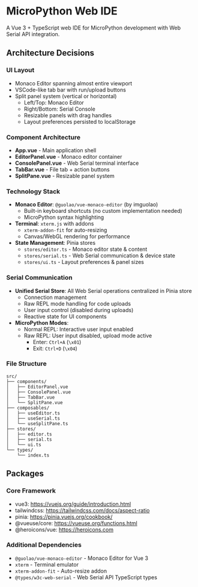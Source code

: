 # MicroPython Web IDE

A Vue 3 + TypeScript web IDE for MicroPython development with Web Serial API integration.

## Architecture Decisions

### UI Layout
- Monaco Editor spanning almost entire viewport
- VSCode-like tab bar with run/upload buttons
- Split panel system (vertical or horizontal)
  - Left/Top: Monaco Editor
  - Right/Bottom: Serial Console
  - Resizable panels with drag handles
  - Layout preferences persisted to localStorage

### Component Architecture
- **App.vue** - Main application shell
- **EditorPanel.vue** - Monaco editor container
- **ConsolePanel.vue** - Web Serial terminal interface
- **TabBar.vue** - File tab + action buttons
- **SplitPane.vue** - Resizable panel system

### Technology Stack
- **Monaco Editor**: `@guolao/vue-monaco-editor` (by imguolao)
  - Built-in keyboard shortcuts (no custom implementation needed)
  - MicroPython syntax highlighting
- **Terminal**: `xterm.js` with addons
  - `xterm-addon-fit` for auto-resizing
  - Canvas/WebGL rendering for performance
- **State Management**: Pinia stores
  - `stores/editor.ts` - Monaco editor state & content
  - `stores/serial.ts` - Web Serial communication & device state
  - `stores/ui.ts` - Layout preferences & panel sizes

### Serial Communication
- **Unified Serial Store**: All Web Serial operations centralized in Pinia store
  - Connection management
  - Raw REPL mode handling for code uploads
  - User input control (disabled during uploads)
  - Reactive state for UI components
- **MicroPython Modes**:
  - Normal REPL: Interactive user input enabled
  - Raw REPL: User input disabled, upload mode active
    - Enter: `Ctrl+A` (`\x01`)
    - Exit: `Ctrl+D` (`\x04`)

### File Structure
```
src/
├── components/
│   ├── EditorPanel.vue
│   ├── ConsolePanel.vue  
│   ├── TabBar.vue
│   └── SplitPane.vue
├── composables/
│   ├── useEditor.ts
│   ├── useSerial.ts
│   └── useSplitPane.ts
├── stores/
│   ├── editor.ts
│   ├── serial.ts
│   └── ui.ts
└── types/
    └── index.ts
```

## Packages

### Core Framework
- vue3: https://vuejs.org/guide/introduction.html
- tailwindcss: https://tailwindcss.com/docs/aspect-ratio
- pinia: https://pinia.vuejs.org/cookbook/
- @vueuse/core: https://vueuse.org/functions.html
- @heroicons/vue: https://heroicons.com

### Additional Dependencies
- `@guolao/vue-monaco-editor` - Monaco Editor for Vue 3
- `xterm` - Terminal emulator
- `xterm-addon-fit` - Auto-resize addon
- `@types/w3c-web-serial` - Web Serial API TypeScript types
